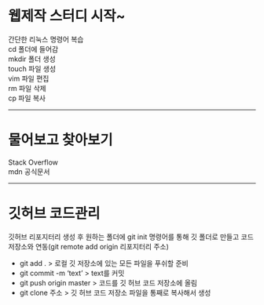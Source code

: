 # 웹제작 스터디 시작~  
간단한 리눅스 명령어 복습  
cd 폴더에 들어감  
mkdir 폴더 생성  
touch 파일 생성  
vim 파일 편집  
rm 파일 삭제  
cp 파일 복사  

___
# 물어보고 찾아보기  
Stack Overflow  
mdn 공식문서  

___
# 깃허브 코드관리  
깃허브 리포지터리 생성 후 원하는 폴더에 git init 명령어를 통해 깃 폴더로 만들고 코드 저장소와 연동(git remote add origin 리포지터리 주소)  
* git add . > 로컬 깃 저장소에 있는 모든 파일을 푸쉬할 준비  
* git commit -m ‘text’ > text를 커밋  
* git push origin master > 코드를 깃 허브 코드 저장소에 올림  
* git clone 주소 > 깃 허브 코드 저장소 파일을 통째로 복사해서 생성  
